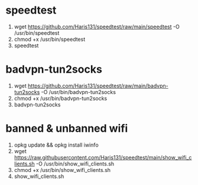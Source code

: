 # speedtest
1. wget https://github.com/Haris131/speedtest/raw/main/speedtest -O /usr/bin/speedtest
2. chmod +x /usr/bin/speedtest
3. speedtest

# badvpn-tun2socks
1. wget https://github.com/Haris131/speedtest/raw/main/badvpn-tun2socks -O /usr/bin/badvpn-tun2socks
2. chmod +x /usr/bin/badvpn-tun2socks
3. badvpn-tun2socks

# banned & unbanned wifi
1. opkg update &&  opkg install iwinfo
2. wget https://raw.githubusercontent.com/Haris131/speedtest/main/show_wifi_clients.sh -O /usr/bin/show_wifi_clients.sh
3. chmod +x /usr/bin/show_wifi_clients.sh
4. show_wifi_clients.sh
